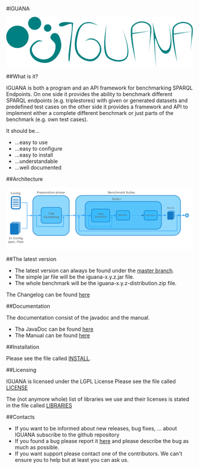 #IGUANA

![Logo of IGUANA](images/IGUANA_Logo.png)


##What is it?

IGUANA is both a program and an API framework for benchmarking SPARQL Endpoints.
On one side it provides the ability to benchmark different SPARQL endpoints (e.g. triplestores) with 
given or generated datasets and predefined test cases on the other side it provides a framework and API 
to implement either a complete different benchmark or just parts of the benchmark (e.g. own test cases).


It should be...

+ ...easy to use
+ ...easy to configure
+ ...easy to install
+ ...understandable
+ ...well documented

##Architecture

![Architecture of IGUANA](images/IGUANA_v0.3_Architecture.png)

##The latest version

+ The latest version can always be found under the [master branch](https://github.com/AKSW/IGUANA/tree/master).
+ The simple jar file will be the iguana-x.y.z.jar file. 
+ The whole benchmark will be the iguana-x.y.z-distribution.zip file.

The Changelog can be found [here](https://github.com/AKSW/IGUANA/blob/master/CHANGELOG)

##Documentation

The documentation consist of the javadoc and the manual.

+ Tha JavaDoc can be found [here](http://aksw.github.io/IGUANA/javadoc/)
+ The Manual can be found [here](https://github.com/AKSW/IGUANA/blob/master/MANUAL.pdf)

##Installation

Please see the file called [INSTALL](https://github.com/AKSW/IGUANA/blob/master/INSTALL).

##Licensing

IGUANA is licensed under the LGPL License
Please see the file called [LICENSE](https://github.com/AKSW/IGUANA/blob/master/LICENSE)

The (not anymore whole) list of libraries we use and their licenses is stated in the file called [LIBRARIES](https://github.com/AKSW/IGUANA/blob/master/LIBRARIES)

##Contacts

+ If you want to be informed about new releases, bug fixes, ... about IGUANA subscribe to the github repository
+ If you found a bug please report it [here](https://github.com/AKSW/IGUANA/issues) and please describe the bug as much as possible. 
+ If you want support please contact one of the contributors. We can't ensure you to help but at least you can ask us.
